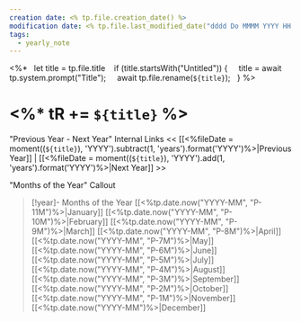 ```yaml
---
creation date: <% tp.file.creation_date() %>
modification date: <% tp.file.last_modified_date("dddd Do MMMM YYYY HH:mm:ss") %>
tags:
  - yearly_note
---
```


<%*
  let title = tp.file.title 
  if (title.startsWith("Untitled")) {
    title = await tp.system.prompt("Title");
    await tp.file.rename(`${title}`);
  }
%>
# <%* tR += `${title}` %>

"Previous Year - Next Year" Internal Links
<< [[<%fileDate = moment((`${title}`), 'YYYY').subtract(1, 'years').format('YYYY')%>|Previous Year]] | [[<%fileDate = moment((`${title}`), 'YYYY').add(1, 'years').format('YYYY')%>|Next Year]] >>

"Months of the Year" Callout
> [!year]- Months of the Year
> [[<%tp.date.now("YYYY-MM", "P-11M")%>|January]]
> [[<%tp.date.now("YYYY-MM", "P-10M")%>|February]]
> [[<%tp.date.now("YYYY-MM", "P-9M")%>|March]]
> [[<%tp.date.now("YYYY-MM", "P-8M")%>|April]]
> [[<%tp.date.now("YYYY-MM", "P-7M")%>|May]]
> [[<%tp.date.now("YYYY-MM", "P-6M")%>|June]]
> [[<%tp.date.now("YYYY-MM", "P-5M")%>|July]]
> [[<%tp.date.now("YYYY-MM", "P-4M")%>|August]]
> [[<%tp.date.now("YYYY-MM", "P-3M")%>|September]]
> [[<%tp.date.now("YYYY-MM", "P-2M")%>|October]]
> [[<%tp.date.now("YYYY-MM", "P-1M")%>|November]]
> [[<%tp.date.now("YYYY-MM")%>|December]]